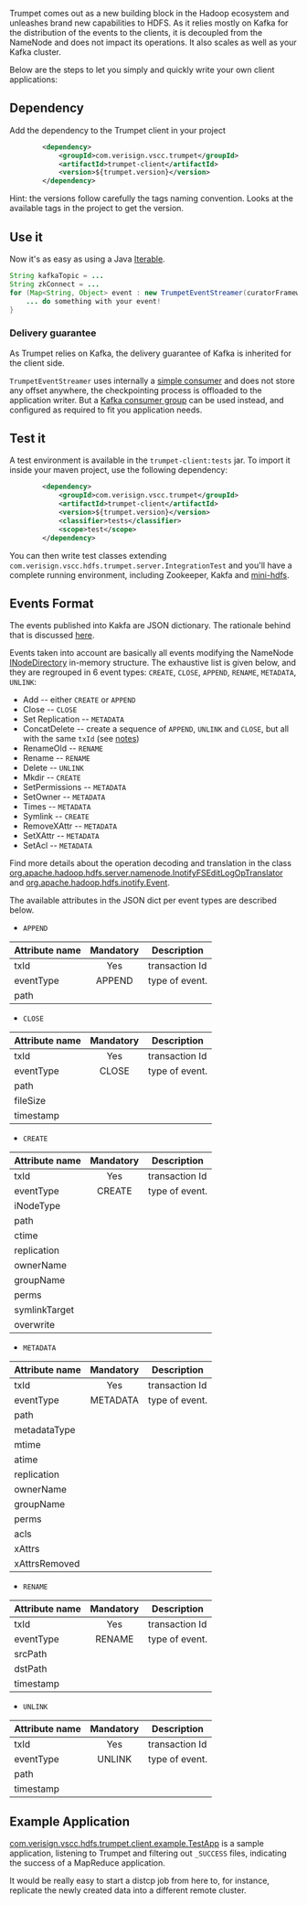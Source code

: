 
Trumpet comes out as a new building block in the Hadoop ecosystem 
and unleashes brand new capabilities to HDFS. As it relies mostly on Kafka 
for the distribution of the events to the clients, it is decoupled from the NameNode
and does not impact its operations. It also scales as well as your Kafka cluster.

Below are the steps to let you simply and quickly write your own client applications:


## Dependency

Add the dependency to the Trumpet client in your project

```xml
        <dependency>
            <groupId>com.verisign.vscc.trumpet</groupId>
            <artifactId>trumpet-client</artifactId>
            <version>${trumpet.version}</version>
        </dependency>
```

Hint: the versions follow carefully the tags naming convention. Looks at the available tags in the project to get the version.


## Use it

Now it's as easy as using a Java [Iterable](https://docs.oracle.com/javase/7/docs/api/java/lang/Iterable.html).

```java
String kafkaTopic = ...
String zkConnect = ...
for (Map<String, Object> event : new TrumpetEventStreamer(curatorFramework, kafkaTopic)) {
    ... do something with your event!
}
```

### Delivery guarantee

As Trumpet relies on Kafka, the delivery guarantee of Kafka is inherited for the client side.

`TrumpetEventStreamer` uses internally a [simple consumer](https://cwiki.apache.org/confluence/display/KAFKA/0.8.0+SimpleConsumer+Example)
and does not store any offset anywhere, the checkpointing process is offloaded to the application writer. 
But a [Kafka consumer group](https://cwiki.apache.org/confluence/display/KAFKA/Consumer+Group+Example) can be used instead,
and configured as required to fit you application needs.


## Test it

A test environment is available in the `trumpet-client:tests` jar. To import it inside your maven project, 
use the following dependency:

```xml
        <dependency>
            <groupId>com.verisign.vscc.trumpet</groupId>
            <artifactId>trumpet-client</artifactId>
            <version>${trumpet.version}</version>
            <classifier>tests</classifier>
            <scope>test</scope>
        </dependency>
```

You can then write test classes extending `com.verisign.vscc.hdfs.trumpet.server.IntegrationTest` and you'll have a 
complete running environment, including Zookeeper, Kakfa and 
[mini-hdfs](http://hadoop.apache.org/docs/current/hadoop-project-dist/hadoop-common/CLIMiniCluster.html).

## Events Format

The events published into Kakfa are JSON dictionary. The rationale behind that is discussed [here](architecture/#events-as-json-dictionary).

Events taken into account are basically all events modifying the NameNode 
[INodeDirectory](https://github.com/apache/hadoop/blob/trunk/hadoop-hdfs-project/hadoop-hdfs/src/main/java/org/apache/hadoop/hdfs/server/namenode/INodeDirectory.java) 
in-memory structure. The exhaustive list is given below, and they are regrouped in 6 event types: 
`CREATE`, `CLOSE`, `APPEND`, `RENAME`, `METADATA`, `UNLINK`:

* Add -- either `CREATE` or `APPEND`
* Close -- `CLOSE`
* Set Replication -- `METADATA`
* ConcatDelete -- create a sequence of `APPEND`, `UNLINK` and `CLOSE`, but all with the same `txId` (see [notes](architecture/#resume-from-previous-run))
* RenameOld -- `RENAME`
* Rename -- `RENAME`
* Delete -- `UNLINK`
* Mkdir -- `CREATE`
* SetPermissions -- `METADATA`
* SetOwner -- `METADATA`
* Times -- `METADATA`
* Symlink -- `CREATE`
* RemoveXAttr -- `METADATA`
* SetXAttr -- `METADATA`
* SetAcl -- `METADATA`

Find more details about the operation decoding and translation in the class 
[org.apache.hadoop.hdfs.server.namenode.InotifyFSEditLogOpTranslator](https://github.com/apache/hadoop/blob/trunk/hadoop-hdfs-project/hadoop-hdfs/src/main/java/org/apache/hadoop/hdfs/server/namenode/InotifyFSEditLogOpTranslator.java) 
and 
[org.apache.hadoop.hdfs.inotify.Event](https://github.com/apache/hadoop/blob/trunk/hadoop-hdfs-project/hadoop-hdfs-client/src/main/java/org/apache/hadoop/hdfs/inotify/Event.java).

The available attributes in the JSON dict per event types are described below.

* `APPEND`

| Attribute name | Mandatory | Description |
| -------------- |:---------:| ----------- |
| txId           | Yes         | transaction Id |
| eventType      | APPEND    | type of event.  |
| path           |           |             |

* `CLOSE`

| Attribute name | Mandatory | Description |
| -------------- |:---------:| ----------- |
| txId           | Yes         | transaction Id |
| eventType      | CLOSE     | type of event.  |
| path           |           |             |
| fileSize       |           |             |
| timestamp      |           |             |

* `CREATE`

| Attribute name | Mandatory | Description |
| -------------- |:---------:| ----------- |
| txId           | Yes       | transaction Id |
| eventType      | CREATE    | type of event.  |
| iNodeType      |           |             |
| path           |           |             |
| ctime          |           |             |
| replication    |           |             |
| ownerName      |           |             |
| groupName      |           |             |
| perms          |           |             |
| symlinkTarget  |           |             |
| overwrite      |           |             |

* `METADATA`

| Attribute name | Mandatory | Description |
| -------------- |:---------:| ----------- |
| txId           | Yes         | transaction Id |
| eventType      | METADATA  | type of event.  |
| path           |           |             |
| metadataType   |           |             |
| mtime          |           |             |
| atime          |           |             |
| replication    |           |             |
| ownerName      |           |             |
| groupName      |           |             |
| perms          |           |             |
| acls           |           |             |
| xAttrs         |           |             |
| xAttrsRemoved  |           |             |

* `RENAME`

| Attribute name | Mandatory | Description |
| -------------- |:---------:| ----------- |
| txId           | Yes         | transaction Id |
| eventType      | RENAME    | type of event.  |
| srcPath        |           |             |
| dstPath        |           |             |
| timestamp      |           |             |

* `UNLINK`

| Attribute name | Mandatory | Description |
| -------------- |:---------:| ----------- |
| txId           | Yes         | transaction Id |
| eventType      | UNLINK    | type of event.  |
| path           |           |             |
| timestamp      |           |             |


## Example Application

[com.verisign.vscc.hdfs.trumpet.client.example.TestApp](https://github.com/verisign/trumpet/blob/master/client/src/main/java/com/verisign/vscc/hdfs/trumpet/client/example/TestApp.java) 
is a sample application, listening to Trumpet and filtering out `_SUCCESS` files, indicating the success of a MapReduce application.

It would be really easy to start a distcp job from here to, for instance, replicate the newly created data into a different remote cluster.
